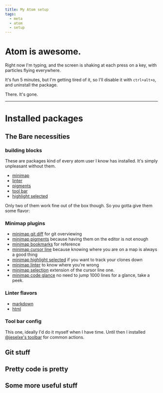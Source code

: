 ```yaml
---
title: My Atom setup
tags:
  - meta
  - atom
  - setup
---
```

# Atom is awesome.

Right now I'm typing, and the screen is shaking at each press on a key, with particles flying everywhere.

It's fun 5 minutes, but I'm getting tired of it, so I'll disable it with `ctrl+alt+o`, and uninstall the package.

There. It's gone.

---
# Installed packages

## The Bare necessities

### building blocks
These are packages kind of every atom user I know has installed. It's simply unpleasant without them.

-   [minimap](https://atom.io/packages/minimap)
-   [linter](https://atom.io/packages/linter)
-   [pigments](https://atom.io/packages/pigments)
-   [tool bar](https://atom.io/packages/tool-bar)
-   [highlight selected](https://atom.io/packages/highlight-selected)

Only two of them work fine out of the box though. So you gotta give them some flavor:

### Minimap plugins

-   [minimap git diff](https://atom.io/packages/minimap-git-diff) for git overviewing
-   [minimap pigments](https://atom.io/packages/minimap-pigments) because having them on the editor is not enough
-   [minimap bookmarks](https://atom.io/packages/minimap-bookmarks) for reference
-   [minimap cursor line](https://atom.io/packages/minimap-cursorline) because knowing where you are on a map is always a good thing
-   [minimap highlight selected](https://atom.io/packages/minimap-highlight-selected) if you want to track your clones down
-   [minimap linter](https://atom.io/packages/minimap-linter) to know where you're wrong
-   [minimap selection](https://atom.io/packages/minimap-selection) extension of the cursor line one.
-   [minimap code glance](https://atom.io/packages/minimap-codeglance) no need to jump 1000 lines for a glance, take a peek.

### Linter flavors

-   [markdown](https://atom.io/packages/linter-markdown)
-   [html](https://atom.io/packages/linter-htmlhint)

### Tool bar config

This one, ideally I'd do it myself when I have time. Until then I installed [@jeselxe's toolbar](https://atom.io/packages/tool-bar-atom) for common actions.

## Git stuff

## Pretty code is pretty

## Some more useful stuff
